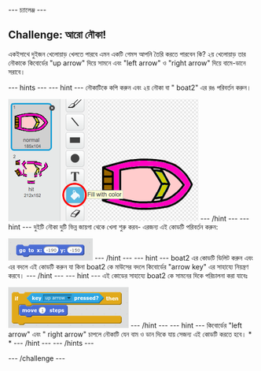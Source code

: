 \--- চ্যালেঞ্জ \---

## Challenge: আরো নৌকা!

একইসাথে দুইজন খেলোয়াড় খেলতে পারবে এমন একটি গেমস আপনি তৈরি করতে পারবেন কি? ২য় খেলোয়াড় তার নৌকাকে কিবোর্ডের "up arrow" দিয়ে সামনে এবং "left arrow" ও "right arrow" দিয়ে বামে-ডানে সরাবে।

\--- hints \--- \--- hint \--- নৌকাটিকে কপি করুন এবং ২য় নৌকা বা " boat2" এর রঙ পরিবর্তন করুন।

![screenshot](images/boat-p2.png) \--- /hint \--- \--- hint \--- দুইটি নৌকা দুটি ভিন্ন জায়গা থেকে খেলা শুরু করব- এরজন্য এই কোডটি পরিবর্তন করুন:

![screenshot](images/boat-p2start-blocks.png) \--- /hint \--- \--- hint \--- boat2 এর কোডটি ডিলিট করুন এবং এর বদলে এই কোডটি করুন যা কিনা boat2 কে মাউসের বদলে কিবোর্ডের "arrow key" এর সাহায্যে নিয়ন্ত্রণ করবে। \--- /hint \--- \--- hint \--- এই কোডের সাহায্যে boat2 কে সামনের দিকে পরিচালনা করা যাবেঃ

![screenshot](images/boat-p2forward-blocks.png) \--- /hint \--- \--- hint \--- কিবোর্ডের "left arrow" এবং " right arrow" চাপলে নৌকাটি যেন বাম ও ডান দিকে যায় সেজন্য এই কোডটি করতে হবে। * * \--- /hint \--- \--- /hints \---

\--- /challenge \---